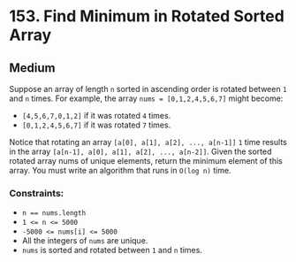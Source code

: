 # 153. Find Minimum in Rotated Sorted Array

## Medium

Suppose an array of length `n` sorted in ascending order is rotated between `1` and `n` times. For example, the
array `nums = [0,1,2,4,5,6,7]` might become:

- `[4,5,6,7,0,1,2]` if it was rotated `4` times.
- `[0,1,2,4,5,6,7]` if it was rotated `7` times.

Notice that rotating an array `[a[0], a[1], a[2], ..., a[n-1]]` `1` time results in the
array `[a[n-1], a[0], a[1], a[2], ..., a[n-2]]`. Given the sorted rotated array nums of unique elements, return the
minimum element of this array. You must write an algorithm that runs in `O(log n)` time.

### Constraints:

- `n == nums.length`
- `1 <= n <= 5000`
- `-5000 <= nums[i] <= 5000`
- All the integers of `nums` are unique.
- `nums` is sorted and rotated between `1` and `n` times.
